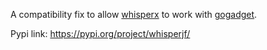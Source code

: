 A compatibility fix to allow [whisperx](https://github.com/m-bain/whisperX) to work with [gogadget](https://github.com/jonathanfox5/gogadget).

Pypi link: https://pypi.org/project/whisperjf/
